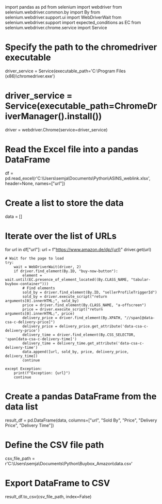 import pandas as pd
from selenium import webdriver
from selenium.webdriver.common.by import By
from selenium.webdriver.support.ui import WebDriverWait
from selenium.webdriver.support import expected_conditions as EC
from selenium.webdriver.chrome.service import Service

# Specify the path to the chromedriver executable
driver_service = Service(executable_path='C:\Program Files (x86)\chromedriver.exe')
# driver_service = Service(executable_path=ChromeDriverManager().install())
driver = webdriver.Chrome(service=driver_service)

# Read the Excel file into a pandas DataFrame
df = pd.read_excel(r'C:\Users\semja\Documents\Python\ASINS_weblink.xlsx', header=None, names=["url"])

# Create a list to store the data
data = []

# Iterate over the list of URLs
for url in df["url"]:
    url = f"https://www.amazon.de/dp/{url}"
    driver.get(url)

    # Wait for the page to load
    try:
        wait = WebDriverWait(driver, 2)
        if driver.find_element(By.ID, "buy-now-button"):
            element = wait.until(EC.presence_of_element_located((By.CLASS_NAME, "tabular-buybox-container")))
            # Find elements
            sold_by = driver.find_element(By.ID, "sellerProfileTriggerId")
            sold_by = driver.execute_script("return arguments[0].innerHTML;", sold_by)
            price = driver.find_element(By.CLASS_NAME, "a-offscreen")
            price = driver.execute_script("return arguments[0].innerHTML;", price)
            delivery_price = driver.find_element(By.XPATH, "//span[@data-csa-c-delivery-price]")
            delivery_price = delivery_price.get_attribute('data-csa-c-delivery-price')
            delivery_time = driver.find_element(By.CSS_SELECTOR, 'span[data-csa-c-delivery-time]')
            delivery_time = delivery_time.get_attribute('data-csa-c-delivery-time')
            data.append([url, sold_by, price, delivery_price, delivery_time])
            continue

    except Exception:
        print(f"Exception: {url}")
        continue

# Create a pandas DataFrame from the data list
result_df = pd.DataFrame(data, columns=["url", "Sold By", "Price", "Delivery Price", "Delivery Time"])

# Define the CSV file path
csv_file_path = r'C:\Users\semja\Documents\Python\Buybox_Amazon\data.csv'

# Export DataFrame to CSV
result_df.to_csv(csv_file_path, index=False)
